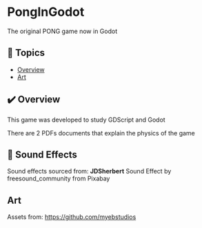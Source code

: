 # PongInGodot
 
The original PONG game now in Godot

## 📌 Topics

- [Overview](#visao-geral)
- [Art](#musicas)

<a name="visao-geral"></a>

## ✔️ Overview   

This game was developed to study GDScript and Godot

There are 2 PDFs documents that explain the physics of the game

<a name="musicas"></a>

## 🎵 Sound Effects  
Sound effects sourced from: **JDSherbert**
Sound Effect by freesound_community from Pixabay

## Art 
Assets from: https://github.com/myebstudios